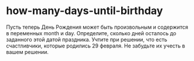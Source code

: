 # how-many-days-until-birthday
Пусть теперь День Рождения может быть произвольным и содержится в переменных month и day. Определите, сколько дней осталось до заданного этой датой праздника. Учтите при решении, что есть счастливчики, которые родились 29 февраля. Не забудьте их учесть в вашем решении.
